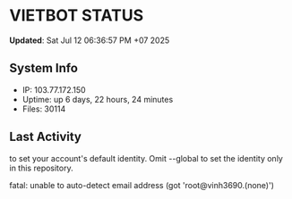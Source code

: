 # VIETBOT STATUS
**Updated**: Sat Jul 12 06:36:57 PM +07 2025

## System Info
- IP: 103.77.172.150
- Uptime: up 6 days, 22 hours, 24 minutes
- Files: 30114

## Last Activity

to set your account's default identity.
Omit --global to set the identity only in this repository.

fatal: unable to auto-detect email address (got 'root@vinh3690.(none)')
